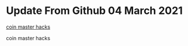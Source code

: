 # Update From Github 04 March 2021

[coin master hacks](https://1coinmasterofficial.blogspot.com)
      
coin master hacks
